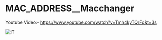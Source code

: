 # MAC_ADDRESS__Macchanger

Youtube Video:- https://www.youtube.com/watch?v=Tmh4kyTQrFo&t=3s

![IT](https://user-images.githubusercontent.com/50423368/84026081-80f91f80-a941-11ea-9558-5a2580b034c2.gif)

